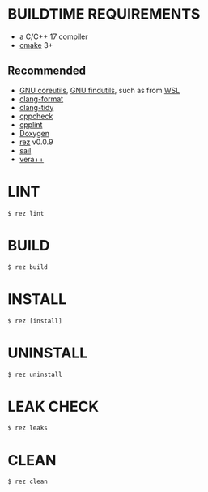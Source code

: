 # BUILDTIME REQUIREMENTS

* a C/C++ 17 compiler
* [cmake](https://cmake.org/) 3+

## Recommended

* [GNU coreutils](https://www.gnu.org/software/coreutils/), [GNU findutils](https://www.gnu.org/software/findutils/), such as from [WSL](https://docs.microsoft.com/en-us/windows/wsl/install-win10)
* [clang-format](https://clang.llvm.org/docs/ClangFormat.html)
* [clang-tidy](https://clang.llvm.org/extra/clang-tidy/)
* [cppcheck](https://cppcheck.sourceforge.io/)
* [cpplint](https://pypi.org/project/cpplint/)
* [Doxygen](https://www.doxygen.nl/index.html)
* [rez](https://github.com/mcandre/rez) v0.0.9
* [sail](https://github.com/mcandre/sail)
* [vera++](https://bitbucket.org/verateam/vera/wiki/Home)

# LINT

```console
$ rez lint
```

# BUILD

```console
$ rez build
```

# INSTALL

```console
$ rez [install]
```

# UNINSTALL

```console
$ rez uninstall
```

# LEAK CHECK

```console
$ rez leaks
```

# CLEAN

```console
$ rez clean
```
